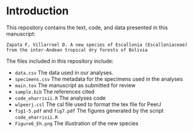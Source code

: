 # Introduction #

This repository contains the text, code, and data presented in this manuscript:

    Zapata F, Villarroel D. A new species of Escallonia (Escalloniaceae) from the inter-Andean tropical dry forests of Bolivia
  
The files included in this repository include:

* `data.csv` The data used in our analyses.
* `specimens.csv` The metadata for the specimens used in the analyses
* `main.tex` The manuscript as submitted for review
* `sample.bib` The references cited
* `code_eharrisii.R` The analyses code
* `wlpeerj.csl` The csl file used to format the tex file for PeerJ
* `fig1-5.pdf` and `fig7.pdf` The figures generated by the script `code_eharrisii.R`
* `Figure6_Eh.png` The illustration of the new species
